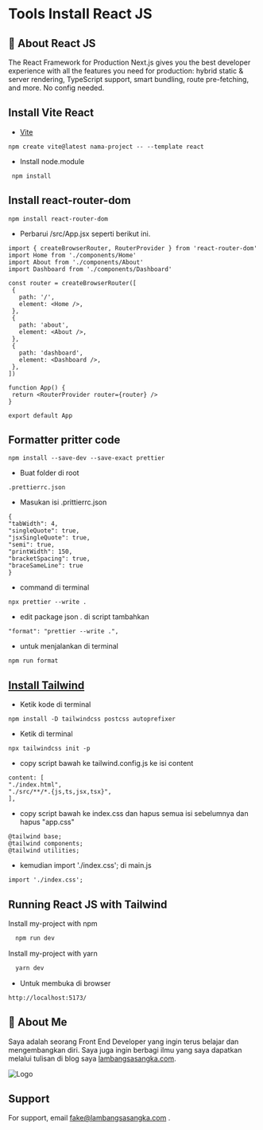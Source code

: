 
# Tools Install React JS

## 🚀 About React JS
The React Framework for Production Next.js gives you the best developer experience with all the features you need for production: hybrid static & server rendering, TypeScript support, smart bundling, route pre-fetching, and more. No config needed.

## Install Vite React

 - [Vite](https://vitejs.dev/guide/)
 
```
npm create vite@latest nama-project -- --template react
```
- Install node.module
 ```
  npm install
 ```
 ## Install react-router-dom 
 
 ```
 npm install react-router-dom
 ```

 -  Perbarui /src/App.jsx seperti berikut ini.

 ```
import { createBrowserRouter, RouterProvider } from 'react-router-dom'
import Home from './components/Home'
import About from './components/About'
import Dashboard from './components/Dashboard'

const router = createBrowserRouter([
  {
    path: '/',
    element: <Home />,
  },
  {
    path: 'about',
    element: <About />,
  },
  {
    path: 'dashboard',
    element: <Dashboard />,
  },
])

function App() {
  return <RouterProvider router={router} />
}

export default App
 ```
## Formatter pritter code

```
npm install --save-dev --save-exact prettier
```

- Buat folder di root

```
.prettierrc.json
```

- Masukan isi .prittierrc.json

``` 
{
"tabWidth": 4,
"singleQuote": true,
"jsxSingleQuote": true,
"semi": true,
"printWidth": 150,
"bracketSpacing": true,
"braceSameLine": true
}

```

- command di terminal

```
npx prettier --write . 
```

- edit package json . di script tambahkan

``` 
"format": "prettier --write .", 
```

- untuk menjalankan di terminal

```
npm run format
```

## [Install Tailwind](https://tailwindcss.com/docs/guides/create-react-app)

- Ketik kode di terminal

```
npm install -D tailwindcss postcss autoprefixer
```

- Ketik di terminal 

``` 
npx tailwindcss init -p 
```

- copy script bawah ke tailwind.config.js ke isi content
```
content: [
"./index.html",
"./src/**/*.{js,ts,jsx,tsx}",
],

```
- copy script bawah ke index.css dan hapus semua isi sebelumnya dan hapus "app.css"
```
@tailwind base;
@tailwind components;
@tailwind utilities;

```

- kemudian import './index.css'; di main.js
```
import './index.css';
```
##  Running React JS with Tailwind

Install my-project with npm

```bash
  npm run dev
```

Install my-project with yarn

```bash
  yarn dev
```

- Untuk membuka di browser
```
http://localhost:5173/
```

## 🚀 About Me
Saya adalah seorang Front End Developer yang ingin terus belajar dan mengembangkan diri. Saya juga ingin berbagi ilmu yang saya dapatkan melalui tulisan di blog saya [lambangsasangka.com](https://lambangsasangka.com/).
    
![Logo](https://blog.logrocket.com/wp-content/uploads/2022/06/setting-up-dev-environment-react-vite-tailwind.png)


## Support

For support, email fake@lambangsasangka.com .

